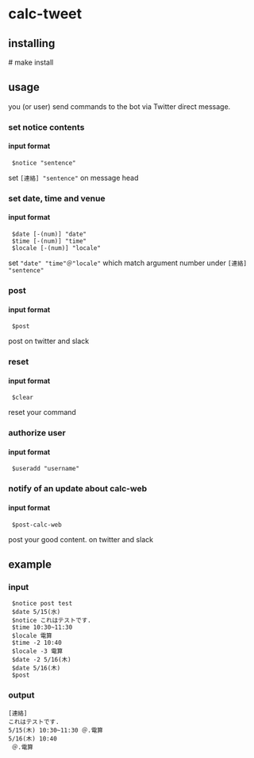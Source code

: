 # calc-tweet
## installing

\# make install

## usage

you (or user) send commands to the bot via Twitter direct message. 

### set notice contents

#### input format
```
 $notice "sentence"
```

set `[連絡] "sentence"` on message head

### set date, time and venue

#### input format
```
 $date [-(num)] "date" 
 $time [-(num)] "time"
 $locale [-(num)] "locale"
```

set `"date" "time"＠"locale"` which match argument number under `[連絡] "sentence"`

### post

#### input format
```
 $post
```

post on twitter and slack

### reset 

#### input format

```
 $clear 
```
 
reset your command 

### authorize user 

#### input format

```
 $useradd "username"
```

### notify of an update about calc-web

#### input format

```
 $post-calc-web
``` 
post your good content. on twitter and slack

## example

### input
```
 $notice post test
 $date 5/15(水)
 $notice これはテストです.
 $time 10:30~11:30
 $locale 電算
 $time -2 10:40
 $locale -3 電算
 $date -2 5/16(木)
 $date 5/16(木)
 $post
```

### output
```
[連絡]
これはテストです.
5/15(木) 10:30~11:30 ＠.電算
5/16(木) 10:40
 ＠.電算
```
